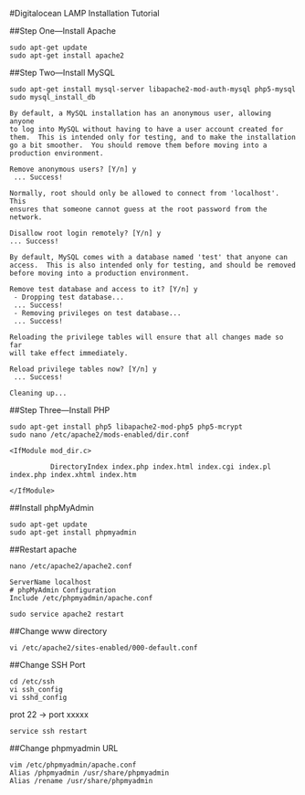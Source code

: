 #Digitalocean LAMP Installation Tutorial

##Step One—Install Apache
```
sudo apt-get update
sudo apt-get install apache2
```
##Step Two—Install MySQL
```
sudo apt-get install mysql-server libapache2-mod-auth-mysql php5-mysql
sudo mysql_install_db
```
```
By default, a MySQL installation has an anonymous user, allowing anyone
to log into MySQL without having to have a user account created for
them.  This is intended only for testing, and to make the installation
go a bit smoother.  You should remove them before moving into a
production environment.

Remove anonymous users? [Y/n] y                                            
 ... Success!

Normally, root should only be allowed to connect from 'localhost'.  This
ensures that someone cannot guess at the root password from the network.

Disallow root login remotely? [Y/n] y
... Success!

By default, MySQL comes with a database named 'test' that anyone can
access.  This is also intended only for testing, and should be removed
before moving into a production environment.

Remove test database and access to it? [Y/n] y
 - Dropping test database...
 ... Success!
 - Removing privileges on test database...
 ... Success!

Reloading the privilege tables will ensure that all changes made so far
will take effect immediately.

Reload privilege tables now? [Y/n] y
 ... Success!

Cleaning up...
```

##Step Three—Install PHP
```
sudo apt-get install php5 libapache2-mod-php5 php5-mcrypt
sudo nano /etc/apache2/mods-enabled/dir.conf
```
```
<IfModule mod_dir.c>

          DirectoryIndex index.php index.html index.cgi index.pl index.php index.xhtml index.htm

</IfModule>
```

##Install phpMyAdmin
```
sudo apt-get update
sudo apt-get install phpmyadmin
```

##Restart apache

```
nano /etc/apache2/apache2.conf
```

```
ServerName localhost
# phpMyAdmin Configuration
Include /etc/phpmyadmin/apache.conf
```

```
sudo service apache2 restart
```

##Change www directory
```
vi /etc/apache2/sites-enabled/000-default.conf
```
##Change SSH Port
```
cd /etc/ssh
vi ssh_config
vi sshd_config
```
prot 22 → port xxxxx
```
service ssh restart
```

##Change phpmyadmin URL
```
vim /etc/phpmyadmin/apache.conf
Alias /phpmyadmin /usr/share/phpmyadmin
Alias /rename /usr/share/phpmyadmin
```
